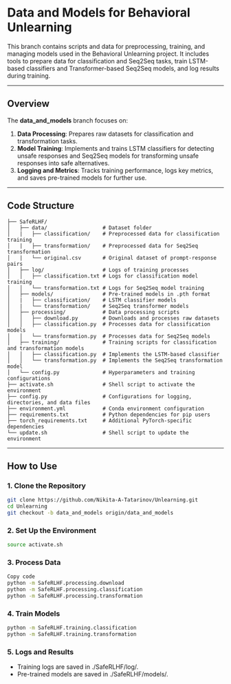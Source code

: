# Data and Models for Behavioral Unlearning

This branch contains scripts and data for preprocessing, training, and managing models used in the Behavioral Unlearning project. It includes tools to prepare data for classification and Seq2Seq tasks, train LSTM-based classifiers and Transformer-based Seq2Seq models, and log results during training.

---

## Overview

The **data_and_models** branch focuses on:
1. **Data Processing**: Prepares raw datasets for classification and transformation tasks.
2. **Model Training**: Implements and trains LSTM classifiers for detecting unsafe responses and Seq2Seq models for transforming unsafe responses into safe alternatives.
3. **Logging and Metrics**: Tracks training performance, logs key metrics, and saves pre-trained models for further use.

---

## Code Structure

```
├── SafeRLHF/
│   ├── data/                  # Dataset folder
│   |   ├── classification/    # Preprocessed data for classification training
│   |   ├── transformation/    # Preprocessed data for Seq2Seq transformation
│   |   └── original.csv       # Original dataset of prompt-response pairs
│   ├── log/                   # Logs of training processes
│   │   ├── classification.txt # Logs for classification model training
│   │   └── transformation.txt # Logs for Seq2Seq model training
│   ├── models/                # Pre-trained models in .pth format
│   |   ├── classification/    # LSTM classifier models
│   |   └── transformation/    # Seq2Seq transformer models
│   ├── processing/            # Data processing scripts
│   │   ├── download.py        # Downloads and processes raw datasets
│   │   ├── classification.py  # Processes data for classification models
│   │   └── transformation.py  # Processes data for Seq2Seq models
│   ├── training/              # Training scripts for classification and transformation models
│   │   ├── classification.py  # Implements the LSTM-based classifier
│   │   └── transformation.py  # Implements the Seq2Seq transformation model
│   └── config.py              # Hyperparameters and training configurations
├── activate.sh                # Shell script to activate the environment
├── config.py                  # Configurations for logging, directories, and data files
├── environment.yml            # Conda environment configuration
├── requirements.txt           # Python dependencies for pip users
├── torch_requirements.txt     # Additional PyTorch-specific dependencies
└── update.sh                  # Shell script to update the environment
```

---

## How to Use

### 1. Clone the Repository
```bash
git clone https://github.com/Nikita-A-Tatarinov/Unlearning.git
cd Unlearning
git checkout -b data_and_models origin/data_and_models
```

### 2. Set Up the Environment
```bash
source activate.sh
```

### 3. Process Data
```bash
Copy code
python -m SafeRLHF.processing.download
python -m SafeRLHF.processing.classification
python -m SafeRLHF.processing.transformation
```

### 4. Train Models
```bash
python -m SafeRLHF.training.classification
python -m SafeRLHF.training.transformation
```

### 5. Logs and Results
- Training logs are saved in ./SafeRLHF/log/.
- Pre-trained models are saved in ./SafeRLHF/models/.


